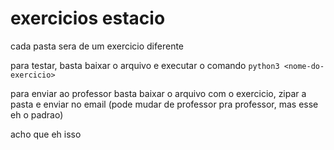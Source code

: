 # exercicios estacio

cada pasta sera de um exercicio diferente

para testar, basta baixar o arquivo e executar o comando `python3 <nome-do-exercicio>`

para enviar ao professor basta baixar o arquivo com o exercicio, zipar a pasta e enviar no email (pode mudar de professor pra professor, mas esse eh o padrao)

acho que eh isso
